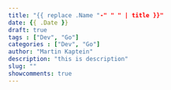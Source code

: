 ```yaml
---
title: "{{ replace .Name "-" " " | title }}"
date: {{ .Date }}
draft: true
tags : ["Dev", "Go"]
categories : ["Dev", "Go"]
author: "Martin Kaptein"
description: "this is description"
slug: ""
showcomments: true
---
```


